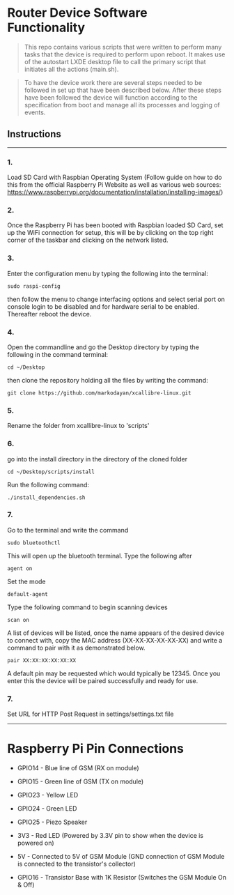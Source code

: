 # Router Device Software Functionality

> This repo contains various scripts that were written to perform many tasks that the device is required to perform upon reboot. It makes use of the autostart LXDE desktop file to call the primary script that initiates all the actions (main.sh).

> To have the device work there are several steps needed to be followed in set up that have been described below. After these steps have been followed the device will function according to the specification from boot and manage all its processes and logging of events.

## Instructions

---

### 1.

Load SD Card with Raspbian Operating System (Follow guide on how to do this from the official Raspberry Pi Website as well as various web sources: https://www.raspberrypi.org/documentation/installation/installing-images/)

### 2.

Once the Raspberry Pi has been booted with Raspbian loaded SD Card, set up the WiFi connection for setup, this will be by clicking on the top right corner of the taskbar and clicking on the network listed.

### 3.

Enter the configuration menu by typing the following into the terminal:

```
sudo raspi-config
```

then follow the menu to change interfacing options and select serial port on console login to be disabled and for hardware serial to be enabled. Thereafter reboot the device.

### 4.

Open the commandline and go the Desktop directory by typing the following in the command terminal:

```
cd ~/Desktop
```

then clone the repository holding all the files by writing the command:

```
git clone https://github.com/markodayan/xcallibre-linux.git
```

### 5.

Rename the folder from xcallibre-linux to 'scripts'

### 6.

go into the install directory in the directory of the cloned folder

```
cd ~/Desktop/scripts/install
```

Run the following command:

```
./install_dependencies.sh
```

### 7.

Go to the terminal and write the command

```
sudo bluetoothctl
```

This will open up the bluetooth terminal. Type the following after

```
agent on
```

Set the mode

```
default-agent
```

Type the following command to begin scanning devices

```
scan on
```

A list of devices will be listed, once the name appears of the desired device to connect with, copy the MAC address (XX-XX-XX-XX-XX-XX) and write a command to pair with it as demonstrated below.

```
pair XX:XX:XX:XX:XX:XX
```

A default pin may be requested which would typically be 12345. Once you enter this the device will be paired successfully and ready for use.

### 7.

Set URL for HTTP Post Request in settings/settings.txt file

---

# Raspberry Pi Pin Connections

- GPIO14 - Blue line of GSM (RX on module)

- GPIO15 - Green line of GSM (TX on module)
- GPIO23 - Yellow LED
- GPIO24 - Green LED
- GPIO25 - Piezo Speaker
- 3V3 - Red LED (Powered by 3.3V pin to show when the device is powered on)
- 5V - Connected to 5V of GSM Module (GND connection of GSM Module is connected to the transistor's collector)
- GPIO16 - Transistor Base with 1K Resistor (Switches the GSM Module On & Off)
